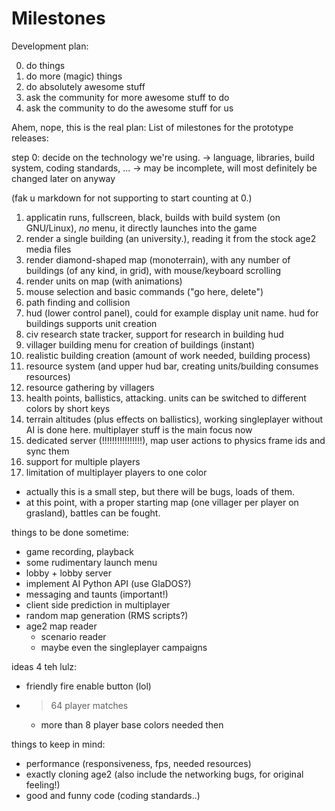 Milestones
==========

Development plan:

0. do things
1. do more (magic) things
2. do absolutely awesome stuff
3. ask the community for more awesome stuff to do
4. ask the community to do the awesome stuff for us

Ahem, nope, this is the real plan:
List of milestones for the prototype releases:

step 0: decide on the technology we're using.
   -> language, libraries, build system, coding standards, ...
   -> may be incomplete, will most definitely be changed later on anyway

(fak u markdown for not supporting to start counting at 0.)

1. applicatin runs, fullscreen, black, builds with build system (on GNU/Linux),
   _no_ menu, it directly launches into the game
2. render a single building (an university.),
   reading it from the stock age2 media files
3. render diamond-shaped map (monoterrain),
   with any number of buildings (of any kind, in grid),
   with mouse/keyboard scrolling
4. render units on map (with animations)
5. mouse selection and basic commands ("go here, delete")
6. path finding and collision
7. hud (lower control panel), could for example display unit name.
   hud for buildings supports unit creation
8. civ research state tracker, support for research in building hud
9. villager building menu for creation of buildings (instant)
10. realistic building creation (amount of work needed, building process)
11. resource system (and upper hud bar, creating units/building consumes resources)
12. resource gathering by villagers
13. health points, ballistics, attacking.
    units can be switched to different colors by short keys
14. terrain altitudes (plus effects on ballistics),
    working singleplayer without AI is done here. multiplayer stuff is the main focus now
15. dedicated server (!!!!!!!!!!!!!!!!), map user actions to physics frame ids and sync them
16. support for multiple players
17. limitation of multiplayer players to one color
   * actually this is a small step, but there will be bugs, loads of them.
   * at this point, with a proper starting map (one villager per player on grasland),
     battles can be fought.


things to be done sometime:

* game recording, playback
* some rudimentary launch menu
* lobby + lobby server
* implement AI Python API (use GlaDOS?)
* messaging and taunts (important!)
* client side prediction in multiplayer
* random map generation (RMS scripts?)
* age2 map reader
  * scenario reader
  * maybe even the singleplayer campaigns

ideas 4 teh lulz:

* friendly fire enable button (lol)
* >64 player matches
  * more than 8 player base colors needed then

things to keep in mind:

* performance (responsiveness, fps, needed resources)
* exactly cloning age2 (also include the networking bugs, for original feeling!)
* good and funny code (coding standards..)
